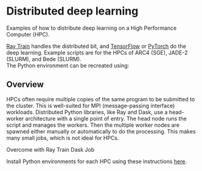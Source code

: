 # Distributed deep learning

Examples of how to distribute deep learning on a High Performance Computer (HPC).

[Ray Train](https://docs.ray.io/en/latest/train/train.html) handles the distributed bit, and [TensorFlow](https://www.tensorflow.org/tutorials/distribute/multi_worker_with_keras) or [PyTorch](https://pytorch.org/tutorials/beginner/dist_overview.html) do the deep learning. Example scripts are for the HPCs of ARC4 (SGE), JADE-2 (SLURM), and Bede (SLURM).  
The Python environment can be recreated using:  


## Overview

HPCs often require multiple copies of the same program to be submitted to the cluster. This is well-suited for MPI (message-passing interface) workloads. Distributed Python libraries, like Ray and Dask, use a head-worker architecture with a single point of entry. The head node runs the script and manages the workers. Then the multiple worker nodes are spawned either manually or automatically to do the processing. This makes many small jobs, which is not ideal for HPCs.

Overcome with Ray Train
Dask Job

Install Python environments for each HPC using these instructions [here](https://github.com/lukeconibear/distributed_deep_learning/blob/main/install_python_environments.md).  
